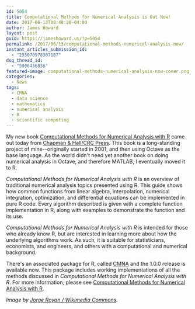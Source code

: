 ```yaml
---
id: 5054
title: Computational Methods for Numerical Analysis is Out Now!
date: 2017-06-13T08:48:20-04:00
author: James Howard
layout: post
guid: https://jameshoward.us/?p=5054
permalink: /2017/06/13/computational-methods-numerical-analysis-now/
instant_articles_submission_id:
  - "255070978307187"
dsq_thread_id:
  - "5906436836"
featured-image: computational-methods-numerical-analysis-now-cover.png
categories:
  - News
tags:
  - CMNA
  - data science
  - mathematics
  - numerical analysis
  - R
  - scientific computing
---
```

My new book [Computational Methods for Numerical Analysis with
R](/cmna) came out today from [Chapman & Hall/CRC
Press](https://www.crcpress.com/Computational-Methods-for-Numerical-Analysis-with-R/II/p/book/9781498723633).
This book is a long-standing project of mine--originally started
in 2001, and then using Octave as the base language.  As the world
didn't need yet another book on doing numerical analysis in Octave,
and therefore MATLAB, I eventually moved it to R.

_Computational Methods for Numerical Analysis with R_ is an overview
of traditional numerical analysis topics presented using R.  This
guide shows how common functions from linear algebra, interpolation,
numerical integration, optimization, and differential equations can
be implemented in pure R code. Every algorithm described is given
with a complete function implementation in R, along with examples
to demonstrate the function and its use.

_Computational Methods for Numerical Analysis with R_ is intended
for those who already know R, but are interested in learning more
about how the underlying algorithms work. As such, it is suitable
for statisticians, economists, and engineers, and others with a
computational and numerical background.

There's an associated package for R, called
[CMNA](https://cran.r-project.org/web/packages/cmna/index.html) and
the 1.0.0 release is available now.  This package includes working
implementations of all the methods discussed in _Computational
Methods for Numerical Analysis with R_.  For more information,
please see [Computational Methods for Numerical Analysis with
R](/cmna).

_Image by [Jorge Royan / Wikimedia
Commons](https://commons.wikimedia.org/wiki/File:A_tower_of_used_books_-_8444.jpg)._
